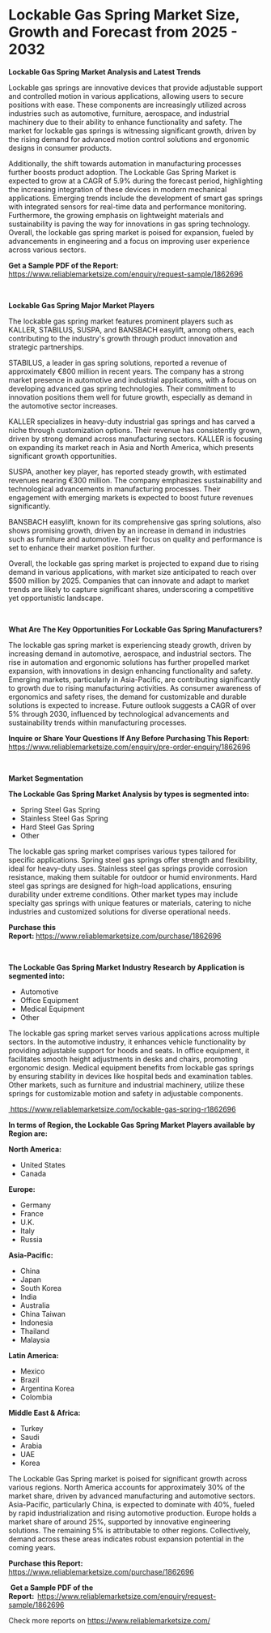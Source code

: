 <p><h1>Lockable Gas Spring Market Size, Growth and Forecast from 2025 - 2032</h1></p><p><strong>Lockable Gas Spring Market Analysis and Latest Trends</strong></p>
<p><p>Lockable gas springs are innovative devices that provide adjustable support and controlled motion in various applications, allowing users to secure positions with ease. These components are increasingly utilized across industries such as automotive, furniture, aerospace, and industrial machinery due to their ability to enhance functionality and safety. The market for lockable gas springs is witnessing significant growth, driven by the rising demand for advanced motion control solutions and ergonomic designs in consumer products. </p><p>Additionally, the shift towards automation in manufacturing processes further boosts product adoption. The Lockable Gas Spring Market is expected to grow at a CAGR of 5.9% during the forecast period, highlighting the increasing integration of these devices in modern mechanical applications. Emerging trends include the development of smart gas springs with integrated sensors for real-time data and performance monitoring. Furthermore, the growing emphasis on lightweight materials and sustainability is paving the way for innovations in gas spring technology. Overall, the lockable gas spring market is poised for expansion, fueled by advancements in engineering and a focus on improving user experience across various sectors.</p></p>
<p><strong>Get a Sample PDF of the Report:&nbsp;</strong> <a href="https://www.reliablemarketsize.com/enquiry/request-sample/1862696?utm_campaign=2948&utm_medium=2&utm_source=Github&utm_content=ia&utm_term=08042025&utm_id=lockable-gas-spring">https://www.reliablemarketsize.com/enquiry/request-sample/1862696</a></p>
<p>&nbsp;</p>
<p><strong>Lockable Gas Spring Major Market Players</strong></p>
<p><p>The lockable gas spring market features prominent players such as KALLER, STABILUS, SUSPA, and BANSBACH easylift, among others, each contributing to the industry's growth through product innovation and strategic partnerships.</p><p>STABILUS, a leader in gas spring solutions, reported a revenue of approximately €800 million in recent years. The company has a strong market presence in automotive and industrial applications, with a focus on developing advanced gas spring technologies. Their commitment to innovation positions them well for future growth, especially as demand in the automotive sector increases.</p><p>KALLER specializes in heavy-duty industrial gas springs and has carved a niche through customization options. Their revenue has consistently grown, driven by strong demand across manufacturing sectors. KALLER is focusing on expanding its market reach in Asia and North America, which presents significant growth opportunities.</p><p>SUSPA, another key player, has reported steady growth, with estimated revenues nearing €300 million. The company emphasizes sustainability and technological advancements in manufacturing processes. Their engagement with emerging markets is expected to boost future revenues significantly.</p><p>BANSBACH easylift, known for its comprehensive gas spring solutions, also shows promising growth, driven by an increase in demand in industries such as furniture and automotive. Their focus on quality and performance is set to enhance their market position further.</p><p>Overall, the lockable gas spring market is projected to expand due to rising demand in various applications, with market size anticipated to reach over $500 million by 2025. Companies that can innovate and adapt to market trends are likely to capture significant shares, underscoring a competitive yet opportunistic landscape.</p></p>
<p>&nbsp;</p>
<p><strong>What Are The Key Opportunities For Lockable Gas Spring Manufacturers?</strong></p>
<p><p>The lockable gas spring market is experiencing steady growth, driven by increasing demand in automotive, aerospace, and industrial sectors. The rise in automation and ergonomic solutions has further propelled market expansion, with innovations in design enhancing functionality and safety. Emerging markets, particularly in Asia-Pacific, are contributing significantly to growth due to rising manufacturing activities. As consumer awareness of ergonomics and safety rises, the demand for customizable and durable solutions is expected to increase. Future outlook suggests a CAGR of over 5% through 2030, influenced by technological advancements and sustainability trends within manufacturing processes.</p></p>
<p><strong>Inquire or Share Your Questions If Any Before Purchasing This Report:</strong> <a href="https://www.reliablemarketsize.com/enquiry/pre-order-enquiry/1862696?utm_campaign=2948&utm_medium=2&utm_source=Github&utm_content=ia&utm_term=08042025&utm_id=lockable-gas-spring">https://www.reliablemarketsize.com/enquiry/pre-order-enquiry/1862696</a></p>
<p>&nbsp;</p>
<p><strong>Market Segmentation</strong></p>
<p><strong>The Lockable Gas Spring Market Analysis by types is segmented into:</strong></p>
<p><ul><li>Spring Steel Gas Spring</li><li>Stainless Steel Gas Spring</li><li>Hard Steel Gas Spring</li><li>Other</li></ul></p>
<p><p>The lockable gas spring market comprises various types tailored for specific applications. Spring steel gas springs offer strength and flexibility, ideal for heavy-duty uses. Stainless steel gas springs provide corrosion resistance, making them suitable for outdoor or humid environments. Hard steel gas springs are designed for high-load applications, ensuring durability under extreme conditions. Other market types may include specialty gas springs with unique features or materials, catering to niche industries and customized solutions for diverse operational needs.</p></p>
<p><strong>Purchase this Report:&nbsp;</strong><a href="https://www.reliablemarketsize.com/purchase/1862696?utm_campaign=2948&utm_medium=2&utm_source=Github&utm_content=ia&utm_term=08042025&utm_id=lockable-gas-spring">https://www.reliablemarketsize.com/purchase/1862696</a></p>
<p>&nbsp;</p>
<p><strong>The Lockable Gas Spring Market Industry Research by Application is segmented into:</strong></p>
<p><ul><li>Automotive</li><li>Office Equipment</li><li>Medical Equipment</li><li>Other</li></ul></p>
<p><p>The lockable gas spring market serves various applications across multiple sectors. In the automotive industry, it enhances vehicle functionality by providing adjustable support for hoods and seats. In office equipment, it facilitates smooth height adjustments in desks and chairs, promoting ergonomic design. Medical equipment benefits from lockable gas springs by ensuring stability in devices like hospital beds and examination tables. Other markets, such as furniture and industrial machinery, utilize these springs for customizable motion and safety in adjustable components.</p></p>
<p><a href="https://www.reliablemarketsize.com/lockable-gas-spring-r1862696?utm_campaign=2948&utm_medium=2&utm_source=Github&utm_content=ia&utm_term=08042025&utm_id=lockable-gas-spring">&nbsp;https://www.reliablemarketsize.com/lockable-gas-spring-r1862696</a></p>
<p><strong>In terms of Region, the Lockable Gas Spring Market Players available by Region are:</strong></p>
<p>
    <p> <strong> North America: </strong>
        <ul>
            <li>United States</li>
            <li>Canada</li>
        </ul>
        </p> 
    <p> <strong> Europe: </strong>
        <ul>
            <li>Germany</li>
            <li>France</li>
            <li>U.K.</li>
            <li>Italy</li>
            <li>Russia</li>
        </ul>
        </p> 
    <p> <strong> Asia-Pacific: </strong>
        <ul>
            <li>China</li>
            <li>Japan</li>
            <li>South Korea</li>
            <li>India</li>
            <li>Australia</li>
            <li>China Taiwan</li>
            <li>Indonesia</li>
            <li>Thailand</li>
            <li>Malaysia</li>
        </ul>
        </p> 
    <p> <strong> Latin America: </strong>
        <ul>
            <li>Mexico</li>
            <li>Brazil</li>
            <li>Argentina Korea</li>
            <li>Colombia</li>
        </ul>
        </p> 
    <p> <strong> Middle East & Africa: </strong>
        <ul>
            <li>Turkey</li>
            <li>Saudi</li>
            <li>Arabia</li>
            <li>UAE</li>
            <li>Korea</li>
        </ul>
    </p>
    </p>
<p><p>The Lockable Gas Spring market is poised for significant growth across various regions. North America accounts for approximately 30% of the market share, driven by advanced manufacturing and automotive sectors. Asia-Pacific, particularly China, is expected to dominate with 40%, fueled by rapid industrialization and rising automotive production. Europe holds a market share of around 25%, supported by innovative engineering solutions. The remaining 5% is attributable to other regions. Collectively, demand across these areas indicates robust expansion potential in the coming years.</p></p>
<p><strong>Purchase this Report: </strong><a href="https://www.reliablemarketsize.com/purchase/1862696?utm_campaign=2948&utm_medium=2&utm_source=Github&utm_content=ia&utm_term=08042025&utm_id=lockable-gas-spring">https://www.reliablemarketsize.com/purchase/1862696</a></p>
<p>&nbsp;<strong>Get a Sample PDF of the Report:&nbsp;&nbsp;</strong><a href="https://www.reliablemarketsize.com/enquiry/request-sample/1862696?utm_campaign=2948&utm_medium=2&utm_source=Github&utm_content=ia&utm_term=08042025&utm_id=lockable-gas-spring">https://www.reliablemarketsize.com/enquiry/request-sample/1862696</a></p>
<p><strong></strong></p>
<p>Check more reports on <a href="https://www.reliablemarketsize.com/?utm_campaign=2948&utm_medium=2&utm_source=Github&utm_content=ia&utm_term=08042025&utm_id=lockable-gas-spring">https://www.reliablemarketsize.com/</a></p>